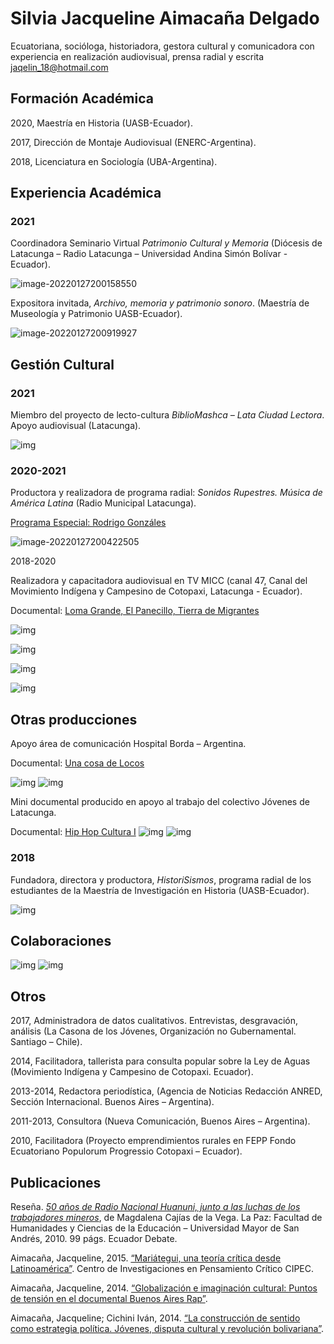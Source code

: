 # Silvia Jacqueline Aimacaña Delgado

Ecuatoriana, socióloga, historiadora, gestora cultural y comunicadora con experiencia en realización audiovisual, prensa radial y escrita
jaqelin_18@hotmail.com

## Formación Académica

2020, Maestría en Historia (UASB-Ecuador).

2017, Dirección de Montaje Audiovisual (ENERC-Argentina).

2018, Licenciatura en Sociología (UBA-Argentina).

## Experiencia Académica

### 2021

Coordinadora Seminario Virtual *Patrimonio Cultural y Memoria* (Diócesis de Latacunga – Radio Latacunga – Universidad Andina Simón Bolívar -Ecuador).

![image-20220127200158550](/img/seminario-virtual.jpg)

Expositora invitada, *Archivo, memoria y patrimonio sonoro*. (Maestría de Museología y Patrimonio UASB-Ecuador). 

![image-20220127200919927](/img/exposicion-radio-latacunga.jpg)

## Gestión Cultural

### 2021

Miembro del proyecto de lecto-cultura *BiblioMashca – Lata Ciudad Lectora*. Apoyo audiovisual (Latacunga).

![img](/img/proyecto-lecto-cultura.jpg)

### 2020-2021

Productora y realizadora de programa radial: *Sonidos Rupestres. Música de América Latina* (Radio Municipal Latacunga).

[Programa Especial: Rodrigo Gonzáles](https://archive.org/details/programa-especial-rockdrigo-el-profeta-del-nopal)

![image-20220127200422505](/img/sonidos-rupestres.jpg)

2018-2020

Realizadora y capacitadora audiovisual en TV MICC (canal 47, Canal del Movimiento Indígena y Campesino de Cotopaxi, Latacunga - Ecuador).

Documental: [Loma Grande, El Panecillo, Tierra de Migrantes](https://www.youtube.com/watch?v=VNlUxP9KfdM&t=1s)

![img](/img/chugchilan.jpg)

![img](/img/14-octubre.jpg)

![img](/img/isinlivi.jpg)

![img](/img/tejedoras.jpg)

## Otras producciones

Apoyo área de comunicación Hospital Borda – Argentina.

Documental: [Una cosa de Locos](https://www.youtube.com/watch?v=jt3lG5ETHYM)

![img](/img/cosa-de-locos2.jpg)
![img](/img/cosa-de-locos.jpg)

Mini documental producido en apoyo al trabajo del colectivo Jóvenes de Latacunga.

Documental: [Hip Hop Cultura I](https://www.youtube.com/watch?v=wgg06x7Bv5M&t=7s)
![img](/img/hip-hop2.jpg)
![img](/img/hip-hop.jpg)

### 2018

Fundadora, directora y productora, *HistoriSismos*, programa radial de los estudiantes de la Maestría de Investigación en Historia (UASB-Ecuador).

![img](/img/hernan-ibarra.jpg)

## Colaboraciones
![img](/img/colaboraciones2.jpg)
![img](/img/colaboraciones.jpg)

## Otros

2017, Administradora de datos cualitativos. Entrevistas, desgravación, análisis (La Casona de los Jóvenes, Organización no Gubernamental. Santiago – Chile).

2014, Facilitadora, tallerista para consulta popular sobre la Ley de Aguas (Movimiento Indígena y Campesino de Cotopaxi. Ecuador).

2013-2014, Redactora periodística, (Agencia de Noticias Redacción ANRED, Sección Internacional. Buenos Aires – Argentina).

2011-2013, Consultora (Nueva Comunicación, Buenos Aires – Argentina).

2010, Facilitadora (Proyecto emprendimientos rurales en FEPP Fondo Ecuatoriano Populorum Progressio Cotopaxi – Ecuador).

## Publicaciones

Reseña. *[50 años de Radio Nacional Huanuni, junto a las luchas de los trabajadores mineros](http://hdl.handle.net/10469/16244)*, de Magdalena Cajías de la Vega. La Paz: Facultad de Humanidades y Ciencias de la Educación – Universidad Mayor de San Andrés, 2010. 99 págs. Ecuador Debate.

Aimacaña, Jacqueline, 2015. [“Mariátegui, una teoría crítica desde Latinoamérica”](http://cipec.nuevaradio.org/index.php?autman=S.+Jacqueline+Aimaca%C3%B1a+%5bestudiante+de+la+materia,+cursada+2015%5d&submit=Buscar). Centro de Investigaciones en Pensamiento Crítico CIPEC.

Aimacaña, Jacqueline, 2014. [“Globalización e imaginación cultural: Puntos de tensión en el documental Buenos Aires Rap”](http://jornadassociologia.fahce.unlp.edu.ar/viii-jornadas/viii-jornadas-2014/PONmesa34Aimacana.pdf).

Aimacaña, Jacqueline; Cichini Iván, 2014. [“La construcción de sentido como estrategia política. Jóvenes, disputa cultural y revolución bolivariana”](http://jornadassociologia.fahce.unlp.edu.ar/viii-jornadas/viii-jornadas-2014/PONmesa27Aimacana.pdf/view?searchterm=None).
